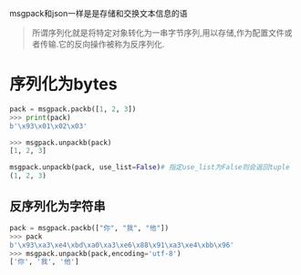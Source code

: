 msgpack和json一样是是存储和交换文本信息的语

> 所谓序列化就是将特定对象转化为一串字节序列,用以存储,作为配置文件或者传输.它的反向操作被称为反序列化.

# 序列化为bytes

```python
pack = msgpack.packb([1, 2, 3])
>>> print(pack)
b'\x93\x01\x02\x03'

>>> msgpack.unpackb(pack)
[1, 2, 3]

msgpack.unpackb(pack, use_list=False)# 指定use_list为False则会返回tuple
(1, 2, 3)
```

## 反序列化为字符串
```python
pack = msgpack.packb(["你", "我", "他"])
>>> pack
b'\x93\xa3\xe4\xbd\xa0\xa3\xe6\x88\x91\xa3\xe4\xbb\x96'
>>> msgpack.unpackb(pack,encoding='utf-8')
['你', '我', '他']
```